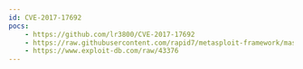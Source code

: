 ```yaml
---
id: CVE-2017-17692
pocs:
    - https://github.com/lr3800/CVE-2017-17692
    - https://raw.githubusercontent.com/rapid7/metasploit-framework/master/modules/auxiliary/gather/samsung_browser_sop_bypass.rb
    - https://www.exploit-db.com/raw/43376
---
```

